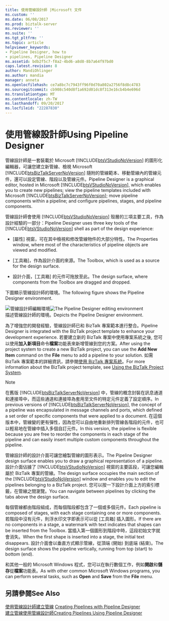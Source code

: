 ```yaml
---
title: 使用管線設計師 |Microsoft 文件
ms.custom: ''
ms.date: 06/08/2017
ms.prod: biztalk-server
ms.reviewer: ''
ms.suite: ''
ms.tgt_pltfrm: ''
ms.topic: article
helpviewer_keywords:
- Pipeline Designer, how to
- pipelines, Pipeline Designer
ms.assetid: bdb2f5c7-f8a2-4bd6-a8d8-8b7a64f97bd0
caps.latest.revision: 8
author: MandiOhlinger
ms.author: mandia
manager: anneta
ms.openlocfilehash: ce7a8bc7c7943ff96f0d70a802a2756f8d8c4783
ms.sourcegitcommit: cb908c540d8f1a692d01dc8f313e16cb4b4e696d
ms.translationtype: MT
ms.contentlocale: zh-TW
ms.lasthandoff: 09/20/2017
ms.locfileid: "22287830"
---
```

# <a name="using-pipeline-designer"></a><span data-ttu-id="d15d8-102">使用管線設計師</span><span class="sxs-lookup"><span data-stu-id="d15d8-102">Using Pipeline Designer</span></span>
<span data-ttu-id="d15d8-103">管線設計師是一套裝載於 Microsoft [!INCLUDE[btsVStudioNoVersion](../includes/btsvstudionoversion-md.md)] 的圖形化編輯器，可讓您建立新管線、檢視 Microsoft [!INCLUDE[btsBizTalkServerNoVersion](../includes/btsbiztalkservernoversion-md.md)] 隨附的管線範本、移動管線內的管線元件，還可以設定管線、階段以及管線元件。</span><span class="sxs-lookup"><span data-stu-id="d15d8-103">Pipeline Designer is a graphical editor, hosted in Microsoft [!INCLUDE[btsVStudioNoVersion](../includes/btsvstudionoversion-md.md)], which enables you to create new pipelines; view the pipeline templates included with Microsoft [!INCLUDE[btsBizTalkServerNoVersion](../includes/btsbiztalkservernoversion-md.md)]; move pipeline components within a pipeline; and configure pipelines, stages, and pipeline components.</span></span>  
  
 <span data-ttu-id="d15d8-104">管線設計師會使用 [!INCLUDE[btsVStudioNoVersion](../includes/btsvstudionoversion-md.md)] 殼層的三項主要工具，作為設計經驗的一部分：</span><span class="sxs-lookup"><span data-stu-id="d15d8-104">Pipeline Designer uses three key tools of the [!INCLUDE[btsVStudioNoVersion](../includes/btsvstudionoversion-md.md)] shell as part of the design experience:</span></span>  
  
-   <span data-ttu-id="d15d8-105">[屬性] 視窗，可在其中檢視和修改管線物件的大部分特性。</span><span class="sxs-lookup"><span data-stu-id="d15d8-105">The Properties window, where most of the characteristics of pipeline objects are viewed and modified.</span></span>  
  
-   <span data-ttu-id="d15d8-106">[工具箱]，作為設計介面的來源。</span><span class="sxs-lookup"><span data-stu-id="d15d8-106">The Toolbox, which is used as a source for the design surface.</span></span>  
  
-   <span data-ttu-id="d15d8-107">設計介面，[工具箱] 的元件可拖放至此。</span><span class="sxs-lookup"><span data-stu-id="d15d8-107">The design surface, where components from the Toolbox are dragged and dropped.</span></span>  
  
 <span data-ttu-id="d15d8-108">下圖顯示管線設計師的環境。</span><span class="sxs-lookup"><span data-stu-id="d15d8-108">The following figure shows the Pipeline Designer environment.</span></span>  
  
 <span data-ttu-id="d15d8-109">![管線設計師編輯環境](../core/media/ebiz-prog-usepipe.gif "ebiz_prog_usepipe")</span><span class="sxs-lookup"><span data-stu-id="d15d8-109">![The Pipeline Designer editing environment](../core/media/ebiz-prog-usepipe.gif "ebiz_prog_usepipe")</span></span>  
<span data-ttu-id="d15d8-110">描述管線設計師的環境。</span><span class="sxs-lookup"><span data-stu-id="d15d8-110">Depicts the Pipeline Designer environment.</span></span>  
  
 <span data-ttu-id="d15d8-111">為了增強您的開發經驗，管線設計師已和 BizTalk 專案範本進行整合。</span><span class="sxs-lookup"><span data-stu-id="d15d8-111">Pipeline Designer is integrated with the BizTalk project template to enhance your development experience.</span></span> <span data-ttu-id="d15d8-112">若要建立新的 BizTalk 專案中使用專案系統之後, 您可以使用**加入新項目**命令**檔案**功能表來新增管線到您的方案。</span><span class="sxs-lookup"><span data-stu-id="d15d8-112">After using the project system to create a new BizTalk project, you can use the **Add New Item** command on the **File** menu to add a pipeline to your solution.</span></span> <span data-ttu-id="d15d8-113">如需 BizTalk 專案範本的詳細資訊，請參閱[使用 BizTalk 專案系統](../core/using-the-biztalk-project-system.md)。</span><span class="sxs-lookup"><span data-stu-id="d15d8-113">For more information about the BizTalk project template, see [Using the BizTalk Project System](../core/using-the-biztalk-project-system.md).</span></span>  
  
> [!NOTE]
>  <span data-ttu-id="d15d8-114">在舊版 [!INCLUDE[btsBizTalkServerNoVersion](../includes/btsbiztalkservernoversion-md.md)] 中，管線的概念封裝在訊息通道和連接埠中，而這些通道和連接埠為套用至文件的特定元件定義了設定順序。</span><span class="sxs-lookup"><span data-stu-id="d15d8-114">In previous versions of [!INCLUDE[btsBizTalkServerNoVersion](../includes/btsbiztalkservernoversion-md.md)], the concept of a pipeline was encapsulated in message channels and ports, which defined a set order of specific components that were applied to a document.</span></span> <span data-ttu-id="d15d8-115">在這個版本中，管線變的更有彈性，因為您可以自由地重新排列管線各階段的元件，也可以輕易地在管線中插入多個自訂元件。</span><span class="sxs-lookup"><span data-stu-id="d15d8-115">In this version, the pipeline is flexible because you are free to reorder the components in each stage of the pipeline and can easily insert multiple custom components throughout the pipeline.</span></span>  
  
 <span data-ttu-id="d15d8-116">管線設計師的設計介面可讓您繪製管線的圖形表示。</span><span class="sxs-lookup"><span data-stu-id="d15d8-116">The Pipeline Designer design surface enables you to draw a graphical representation of a pipeline.</span></span> <span data-ttu-id="d15d8-117">設計介面佔據了 [!INCLUDE[btsVStudioNoVersion](../includes/btsvstudionoversion-md.md)] 視窗的主要區段，可讓您編輯屬於 BizTalk 專案的管線。</span><span class="sxs-lookup"><span data-stu-id="d15d8-117">The design surface occupies the main section of the [!INCLUDE[btsVStudioNoVersion](../includes/btsvstudionoversion-md.md)] window and enables you to edit the pipelines belonging to a BizTalk project.</span></span> <span data-ttu-id="d15d8-118">您可以按一下設計介面上方的索引標籤，在管線之間瀏覽。</span><span class="sxs-lookup"><span data-stu-id="d15d8-118">You can navigate between pipelines by clicking the tabs above the design surface.</span></span>  
  
 <span data-ttu-id="d15d8-119">每個管線都由階段組成，而每個階段都包含了一個或多個元件。</span><span class="sxs-lookup"><span data-stu-id="d15d8-119">Each pipeline is composed of stages, with each stage containing one or more components.</span></span> <span data-ttu-id="d15d8-120">若階段中沒有元件，則浮水印文字即表示可以從 [工具箱] 插入圖形。</span><span class="sxs-lookup"><span data-stu-id="d15d8-120">If there are no components in a stage, a watermark with text indicates that shapes can be inserted from the Toolbox.</span></span> <span data-ttu-id="d15d8-121">當插入第一個圖形到階段中時，這段初始文字就會消失。</span><span class="sxs-lookup"><span data-stu-id="d15d8-121">When the first shape is inserted into a stage, the initial text disappears.</span></span> <span data-ttu-id="d15d8-122">設計介面會以垂直方式顯示管線，從頂端 (開始) 到底端 (結束)。</span><span class="sxs-lookup"><span data-stu-id="d15d8-122">The design surface shows the pipeline vertically, running from top (start) to bottom (end).</span></span>  
  
 <span data-ttu-id="d15d8-123">和其他一般的 Microsoft Windows 程式，您可以在執行數個工作，例如**開啟**和**儲存**從**檔案**功能表。</span><span class="sxs-lookup"><span data-stu-id="d15d8-123">As with other common Microsoft Windows programs, you can perform several tasks, such as **Open** and **Save** from the **File** menu.</span></span>  
  
## <a name="see-also"></a><span data-ttu-id="d15d8-124">另請參閱</span><span class="sxs-lookup"><span data-stu-id="d15d8-124">See Also</span></span>  
 <span data-ttu-id="d15d8-125">[使用管線設計師建立管線](../core/creating-pipelines-with-pipeline-designer.md) </span><span class="sxs-lookup"><span data-stu-id="d15d8-125">[Creating Pipelines with Pipeline Designer](../core/creating-pipelines-with-pipeline-designer.md) </span></span>  
 [<span data-ttu-id="d15d8-126">建立管線使用管線設計師</span><span class="sxs-lookup"><span data-stu-id="d15d8-126">Creating Pipelines Using Pipeline Designer</span></span>](../core/creating-pipelines-using-pipeline-designer.md)